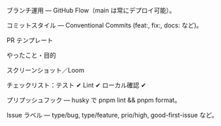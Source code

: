 ブランチ運用 — GitHub Flow（main は常にデプロイ可能）。

コミットスタイル — Conventional Commits (feat:, fix:, docs: など)。

PR テンプレート

やったこと・目的

スクリーンショット／Loom

チェックリスト：テスト ✔︎  Lint ✔︎  ローカル確認 ✔︎

プリプッシュフック — husky で pnpm lint && pnpm format。

Issue ラベル — type/bug, type/feature, prio/high, good-first-issue など。